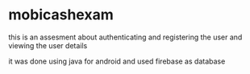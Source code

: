 # mobicashexam

this is an assesment about authenticating and registering the user and viewing the user details

it was done using java for android and used firebase as database
